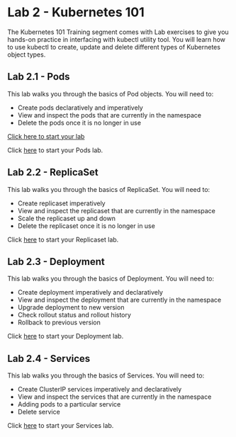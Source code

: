  # Lab 2 - Kubernetes 101
The Kubernetes 101 Training segment comes with Lab exercises to give you hands-on practice in interfacing with kubectl utility tool. You will learn how to use kubectl to create, update and delete different types of Kubernetes object types.

## Lab 2.1 - Pods
This lab walks you through the basics of Pod objects. You will need to: 

* Create pods declaratively and imperatively 
* View and inspect the pods that are currently in the namespace
* Delete the pods once it is no longer in use 

[Click here to start your lab](./blob/master/Lab%202.1%20-%20Pods.md)

Click <a href="https://github.com/cytan2020/cytan2020/blob/master/Lab%202.1%20-%20Pods.md">here</a> to start your Pods lab. 

## Lab 2.2 - ReplicaSet
This lab walks you through the basics of ReplicaSet. You will need to:  
 
* Create replicaset imperatively
* View and inspect the replicaset that are currently in the namespace
* Scale the replicaset up and down
* Delete the replicaset once it is no longer in use

Click <a href="https://github.com/cytan2020/cytan2020/blob/master/Lab%202.2%20-%20ReplicaSet.md">here</a> to start your Replicaset lab.

## Lab 2.3 - Deployment 
This lab walks you through the basics of Deployment. You will need to: 

* Create deployment imperatively and declaratively
* View and inspect the deployment that are currently in the namespace 
* Upgrade deployment to new version
* Check rollout status and rollout history
* Rollback to previous version 

Click <a href="https://github.com/cytan2020/cytan2020/blob/master/Lab%202.3%20-%20Deployment.md">here</a> to start your Deployment lab.

## Lab 2.4 - Services
This lab walks you through the basics of Services. You will need to:  

* Create ClusterIP services imperatively and declaratively
* View and inspect the services that are currently in the namespace 
* Adding pods to a particular service
* Delete service

Click <a href="https://github.com/cytan2020/cytan2020/blob/master/Lab%202.4%20-%20Services.md">here</a> to start your Services lab.
